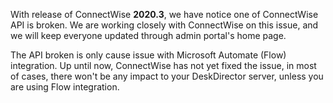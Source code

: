 With release of ConnectWise **2020.3**, we have notice one of ConnectWise API is broken. We are working closely with ConnectWise on this issue, and we will keep everyone updated through admin portal's home page.

The API broken is only cause issue with Microsoft Automate (Flow) integration. Up until now, ConnectWise has not yet fixed the issue, in most of cases, there won't be any impact to your DeskDirector server, unless you are using Flow integration.
